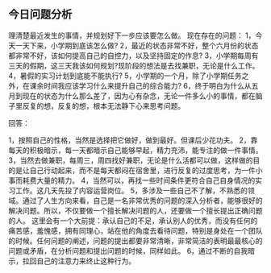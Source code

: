 ## 今日问题分析

理清楚最近发生的事情，并规划好下一步应该要怎么做。
现在存在的问题：
1，今天一天下来，小学期到底该怎么做?
2，最近的状态非常不好，整个六月份的状态都非常不好，该如何提高自己的自控力，以及坚持固定的作息?
3，小学期每周有三天的假期，这三天我该如何规划?现阶段的想法是去找兼职，无论是什么工作。
4，暑假的实习计划到底能不能执行?
5，小学期的一个月，除了小学期任务之外，在课余时间我应该学习什么来提升自己的综合能力?
6，终于明白为什么从五月到现在的状态为什么那么差了，因为心有杂念，无论一件多么小的事情，都在脑子里反复的想，反复的想，根本无法静下心来思考问题。

回答：

1，按照自己的性格，当然是选择把它做好，做到最好。但课后少花功夫。
2，靠每天的积极暗示，每一天都暗示自己能够早起，精力充沛，能专注的做一件事情。
3，当然去做兼职，每周三，周四找好兼职，无论是什么活都可以做，这样做的目的是让自己行动起来，而不是每天都闷在宿舍里，进行反复的过度思考，为一件小事而耗费大量的精力。
4，当然可以，再找一些时间条件更符合自己自身情况的实习工作。这几天先投了内容运营岗位。
5，多涉及一些自己不了解，不熟悉的领域。通过了人生方向来看，自己是一名非常优秀的问题的深入分析者，能够很好的解决问题。所以，不仅要做一个擅长解决问题的人，还要做一个擅长提出正确问题的人。
这里会有一个大前提：承认自己的不足，承认别人的优秀，而没有任何的痛苦感，羞愧感，拥有同理心，站在他的角度去看待问题，特别是身处在一个团队的时候。任何问题的阐述，问题的提出都要非常清晰，非常简洁的表明最最核心的问题或矛盾，在分析问题和提出问题的时候，同样如此。
6，通过不断的自我暗示，拉回自己的注意力来终止这种行为。

